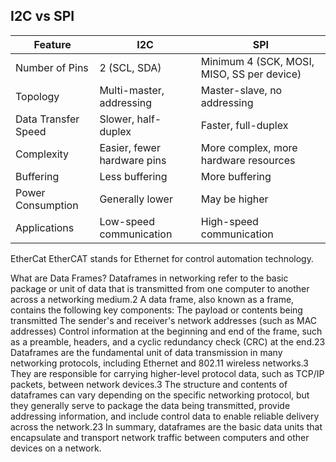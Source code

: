 ## I2C vs SPI

| Feature            | I2C                                   | SPI                                             |
|--------------------|---------------------------------------|-------------------------------------------------|
| Number of Pins     | 2 (SCL, SDA)                          | Minimum 4 (SCK, MOSI, MISO, SS per device)     |
| Topology           | Multi-master, addressing              | Master-slave, no addressing                    |
| Data Transfer Speed| Slower, half-duplex                   | Faster, full-duplex                            |
| Complexity         | Easier, fewer hardware pins           | More complex, more hardware resources          |
| Buffering          | Less buffering                        | More buffering                                 |
| Power Consumption  | Generally lower                       | May be higher                                  |
| Applications       | Low-speed communication               | High-speed communication                       |


EtherCat
EtherCAT stands for Ethernet for control automation technology.

What are Data Frames?
Dataframes in networking refer to the basic package or unit of data that is transmitted from one computer to another across a networking medium.2 A data frame, also known as a frame, contains the following key components:
The payload or contents being transmitted
The sender's and receiver's network addresses (such as MAC addresses)
Control information at the beginning and end of the frame, such as a preamble, headers, and a cyclic redundancy check (CRC) at the end.23
Dataframes are the fundamental unit of data transmission in many networking protocols, including Ethernet and 802.11 wireless networks.3 They are responsible for carrying higher-level protocol data, such as TCP/IP packets, between network devices.3
The structure and contents of dataframes can vary depending on the specific networking protocol, but they generally serve to package the data being transmitted, provide addressing information, and include control data to enable reliable delivery across the network.23
In summary, dataframes are the basic data units that encapsulate and transport network traffic between computers and other devices on a network.
